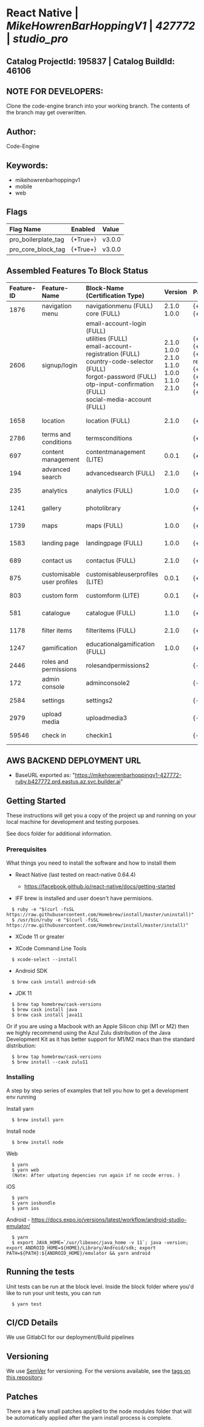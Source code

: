 # **React Native** | _**MikeHowrenBarHoppingV1**_ | _**427772**_ | _**studio_pro**_

## **Catalog ProjectId: 195837** | **Catalog BuildId: 46106**

## NOTE FOR DEVELOPERS:
Clone the code-engine branch into your working branch. The contents of the branch may get overwritten.
## Author:
Code-Engine
## Keywords:
 - mikehowrenbarhoppingv1
 - mobile
 - web

## Flags
| **Flag Name**        | **Enabled**        | **Value**  |
|:-------------|:-------------|:-------------|
| pro_boilerplate_tag<br>      | {+True+}<br>      | v3.0.0<br> |
| pro_core_block_tag<br>      | {+True+}<br>      | v3.0.0<br> |
## Assembled Features To Block Status

| **Feature-ID** | **Feature-Name**        | **Block-Name (Certification Type)**        | **Version**  | **Path**  | **Status**  | 
|:-------------|:-------------|:-------------|:-------------|:-------------|:-------------|
| 1876 | navigation menu      | navigationmenu (FULL)<br>core (FULL)<br>      | 2.1.0<br>1.0.0<br> | {+packages/blocks/navigationmenu+}<br>{+packages/blocks/core+}<br> | {+Non-Empty+} | 
| 2606 | signup/login      | email-account-login (FULL)<br>utilities (FULL)<br>email-account-registration (FULL)<br>country-code-selector (FULL)<br>forgot-password (FULL)<br>otp-input-confirmation (FULL)<br>social-media-account (FULL)<br>      | 2.1.0<br>1.0.0<br>2.1.0<br>1.1.0<br>1.0.0<br>1.1.0<br>2.1.0<br> | {+packages/blocks/email-account-login+}<br>{+packages/blocks/utilities+}<br>{+packages/blocks/email-account-registration+}<br>{+packages/blocks/country-code-selector+}<br>{+packages/blocks/forgot-password+}<br>{+packages/blocks/otp-input-confirmation+}<br>{+packages/blocks/social-media-account+}<br> | {+Non-Empty+} | 
| 1658 | location      | location (FULL)<br>      | 2.1.0<br> | {+packages/blocks/location+}<br> | {+Non-Empty+} | 
| 2786 | terms and conditions      | termsconditions<br>      | <br> | {+packages/blocks/termsconditions+}<br> | {+Non-Empty+} | 
| 697 | content management      | contentmanagement (LITE)<br>      | 0.0.1<br> | {+packages/blocks/contentmanagement+}<br> | {+Non-Empty+} | 
| 194 | advanced search      | advancedsearch (FULL)<br>      | 2.1.0<br> | {+packages/blocks/advancedsearch+}<br> | {+Non-Empty+} | 
| 235 | analytics      | analytics (FULL)<br>      | 1.0.0<br> | {+packages/blocks/analytics+}<br> | {+Non-Empty+} | 
| 1241 | gallery      | photolibrary<br>      | <br> | {+packages/blocks/photolibrary+}<br> | {+Non-Empty+} | 
| 1739 | maps      | maps (FULL)<br>      | 1.0.0<br> | {+packages/blocks/maps+}<br> | {+Non-Empty+} | 
| 1583 | landing page      | landingpage (FULL)<br>      | 1.0.0<br> | {+packages/blocks/landingpage+}<br> | {+Non-Empty+} | 
| 689 | contact us      | contactus (FULL)<br>      | 2.1.0<br> | {+packages/blocks/contactus+}<br> | {+Non-Empty+} | 
| 875 | customisable user profiles      | customisableuserprofiles (LITE)<br>      | 0.0.1<br> | {+packages/blocks/customisableuserprofiles+}<br> | {+Non-Empty+} | 
| 803 | custom form      | customform (LITE)<br>      | 0.0.1<br> | {+packages/blocks/customform+}<br> | {+Non-Empty+} | 
| 581 | catalogue      | catalogue (FULL)<br>      | 1.1.0<br> | {+packages/blocks/catalogue+}<br> | {+Non-Empty+} | 
| 1178 | filter items      | filteritems (FULL)<br>      | 2.1.0<br> | {+packages/blocks/filteritems+}<br> | {+Non-Empty+} | 
| 1247 | gamification      | educationalgamification (FULL)<br>      | 1.0.0<br> | {+packages/blocks/educationalgamification+}<br> | {+Non-Empty+} | 
| 2446 | roles and permissions      | rolesandpermissions2      |  | {-packages/blocks/rolesandpermissions2-} | {-Empty-} | 
| 172 | admin console      | adminconsole2      |  | {-packages/blocks/adminconsole2-} | {-Empty-} | 
| 2584 | settings      | settings2      |  | {-packages/blocks/settings2-} | {-Empty-} | 
| 2979 | upload media      | uploadmedia3      |  | {-packages/blocks/uploadmedia3-} | {-Empty-} | 
| 59546 | check in      | checkin1      |  | {-packages/blocks/checkin1-} | {-Empty-} | 

## AWS BACKEND DEPLOYMENT URL
 - BaseURL exported as: "https://mikehowrenbarhoppingv1-427772-ruby.b427772.prd.eastus.az.svc.builder.ai"
## Getting Started

These instructions will get you a copy of the project up and running on your local machine for development and testing purposes.

See docs folder for additional information.

### Prerequisites

What things you need to install the software and how to install them

- React Native (last tested on react-native 0.64.4)

  - https://facebook.github.io/react-native/docs/getting-started

- IFF brew is installed and user doesn't have permisions.

```
  $ ruby -e "$(curl -fsSL https://raw.githubusercontent.com/Homebrew/install/master/uninstall)"
  $ /usr/bin/ruby -e "$(curl -fsSL https://raw.githubusercontent.com/Homebrew/install/master/install)"
```

- XCode 11 or greater

- XCode Command Line Tools

```
  $ xcode-select --install
```

- Android SDK

```
  $ brew cask install android-sdk
```

- JDK 11

```
  $ brew tap homebrew/cask-versions
  $ brew cask install java
  $ brew cask install java11
```

Or if you are using a Macbook with an Apple Silicon chip (M1 or M2) then we highly recommend using the Azul Zulu distribution of the Java Development Kit as it has better support for M1/M2 macs than the standard distribution:

```
  $ brew tap homebrew/cask-versions
  $ brew install --cask zulu11
```

### Installing

A step by step series of examples that tell you how to get a development env running

Install yarn

```
  $ brew install yarn
```

Install node

```
  $ brew install node
```

Web

```
  $ yarn
  $ yarn web
  (Note: After udpating depencies run again if no cocde erros. )
```

iOS

```
  $ yarn
  $ yarn iosbundle
  $ yarn ios
```

Android - https://docs.expo.io/versions/latest/workflow/android-studio-emulator/

```
  $ yarn
  $ export JAVA_HOME=`/usr/libexec/java_home -v 11`; java -version; export ANDROID_HOME=${HOME}/Library/Android/sdk; export PATH=${PATH}:${ANDROID_HOME}/emulator && yarn android
```

## Running the tests

Unit tests can be run at the block level. Inside the block folder where you'd like to run your unit tests, you can run

```
  $ yarn test
```

## CI/CD Details

We use GitlabCI for our deployment/Build pipelines

## Versioning

We use [SemVer](http://semver.org/) for versioning. For the versions available, see the [tags on this repository](https://github.com/your/project/tags).

## Patches

There are a few small patches applied to the node modules folder that will be automatically applied after the yarn install process is complete.
